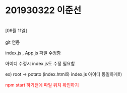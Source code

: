 # 201930322 이준선

<br>[09월 11일]</br>
<br>git 연동</br>
<p>index.js , App.js 파일 수정함</p>
<p>아이디 수정시 index.js도 수정 필요함</p>
ex) root -> potato (index.html와 index.js 아이디 동일하게!!)
<p><font color="red">npm start 하기전에 파일 위치 확인하기 </font></p>
